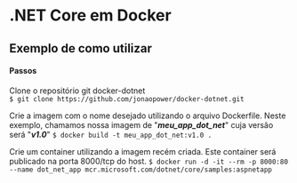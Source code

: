 # .NET Core em Docker
## Exemplo de como utilizar


#### Passos

Clone o repositório git docker-dotnet  
`$ git clone https://github.com/jonaopower/docker-dotnet.git`

Crie a imagem com o nome desejado utilizando o arquivo Dockerfile.
Neste exemplo, chamamos nossa imagem de "***meu_app_dot_net***" cuja versão será "***v1.0***"
`$ docker build -t meu_app_dot_net:v1.0 .`

Crie um container utilizando a imagem recém criada. 
Este container será publicado na porta 8000/tcp do host.
`$ docker run -d -it --rm -p 8000:80 --name dot_net_app mcr.microsoft.com/dotnet/core/samples:aspnetapp`
